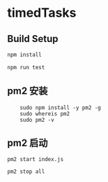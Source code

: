 # timedTasks

## Build Setup

``` bash
npm install

npm run test
```

## pm2 安装
```
    sudo npm install -y pm2 -g
    sudo whereis pm2
    sudo pm2 -v
```

## pm2 启动

```
pm2 start index.js

pm2 stop all
```